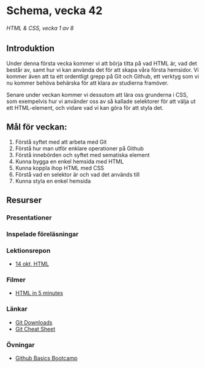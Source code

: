 # Schema, vecka 42
###### HTML & CSS, vecka 1 av 8

## Introduktion

Under denna första vecka kommer vi att börja titta på vad HTML är, vad det består av, samt hur vi kan använda det för att skapa våra första hemsidor. Vi kommer även att ta ett ordentligt grepp på Git och Github, ett verktyg som vi nu kommer behöva behärska för att klara av studierna framöver.

Senare under veckan kommer vi dessutom att lära oss grunderna i CSS, som exempelvis hur vi använder oss av så kallade selektorer för att välja ut ett HTML-element, och vidare vad vi kan göra för att styla det.

## Mål för veckan:
1. Förstå syftet med att arbeta med Git
2. Förstå hur man utför enklare operationer på Github
3. Förstå innebörden och syftet med sematiska element
4. Kunna bygga en enkel hemsida med HTML
5. Kunna koppla ihop HTML med CSS
6. Förstå vad en selektor är och vad det används till
7. Kunna styla en enkel hemsida


## Resurser

### Presentationer


### Inspelade föreläsningar


### Lektionsrepon
* [14 okt, HTML]()


### Filmer
* [HTML in 5 minutes](https://www.youtube.com/watch?v=salY_Sm6mv4)

### Länkar
* [Git Downloads](https://git-scm.com/downloads)
* [Git Cheat Sheet](https://gist.github.com/Santosnr6/0741f2c607404f75fea8dc0910ded790)

### Övningar
* [Github Basics Bootcamp](https://github.com/fu-html-css-fe24/exercise-github-basics-bootcamp/tree/main)






